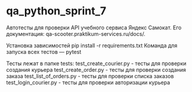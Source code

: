 # qa_python_sprint_7
Автотесты для проверки API учебного сервиса Яндекс Самокат. 
Его документация: qa-scooter.praktikum-services.ru/docs/.

Установка зависимостей pip install -r requirements.txt 
Команда для запуска всех тестов — pytest

Тесты лежат в папке tests: 
test_create_courier.py - тесты для проверки создания курьера 
test_create_order.py - тесты для проверки создания заказа 
test_list_of_orders.py - тесты для проверки списка заказов 
test_login_courier.py - тесты для проверки авторизации курьера
